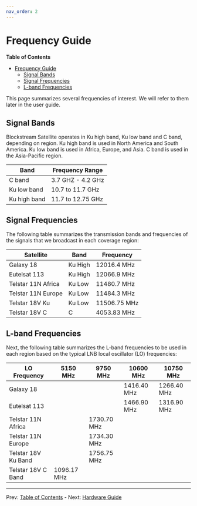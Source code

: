```yaml
---
nav_order: 2
---
```


# Frequency Guide

<!-- markdown-toc start - Don't edit this section. Run M-x markdown-toc-generate-toc again -->
**Table of Contents**

- [Frequency Guide](#frequency-guide)
    - [Signal Bands](#signal-bands)
    - [Signal Frequencies](#signal-frequencies)
    - [L-band Frequencies](#l-band-frequencies)

<!-- markdown-toc end -->

This page summarizes several frequencies of interest. We will refer to them
later in the user guide.

## Signal Bands

Blockstream Satellite operates in Ku high band, Ku low band and C band,
depending on region. Ku high band is used in North America and South America. Ku
low band is used in Africa, Europe, and Asia. C band is used in the Asia-Pacific
region.

| Band         | Frequency Range   |
|--------------|-------------------|
| C band       | 3.7 GHZ - 4.2 GHz |
| Ku low band  | 10.7 to 11.7 GHz  |
| Ku high band | 11.7 to 12.75 GHz |

## Signal Frequencies

The following table summarizes the transmission bands and frequencies of the
signals that we broadcast in each coverage region:

| Satellite          | Band    | Frequency    |
|--------------------|---------|--------------|
| Galaxy 18          | Ku High | 12016.4 MHz  |
| Eutelsat 113       | Ku High | 12066.9 MHz  |
| Telstar 11N Africa | Ku Low  | 11480.7 MHz  |
| Telstar 11N Europe | Ku Low  | 11484.3 MHz  |
| Telstar 18V Ku     | Ku Low  | 11506.75 MHz |
| Telstar 18V C      | C       | 4053.83 MHz  |

## L-band Frequencies

Next, the following table summarizes the L-band frequencies to be used in each
region based on the typical LNB local oscillator (LO) frequencies:

| LO Frequency        | 5150 MHz    | 9750 MHz    | 10600 MHz    | 10750 MHz    |
|---------------------|-------------|-------------|--------------|--------------|
| Galaxy 18           |             |             | 1416.40 MHz  | 1266.40 MHz  |
| Eutelsat 113        |             |             | 1466.90 MHz  | 1316.90 MHz  |
| Telstar 11N Africa  |             | 1730.70 MHz |              |              |
| Telstar 11N Europe  |             | 1734.30 MHz |              |              |
| Telstar 18V Ku Band |             | 1756.75 MHz |              |              |
| Telstar 18V C Band  | 1096.17 MHz |             |              |              |

---

Prev: [Table of Contents](README.md) - Next: [Hardware Guide](hardware.md)
